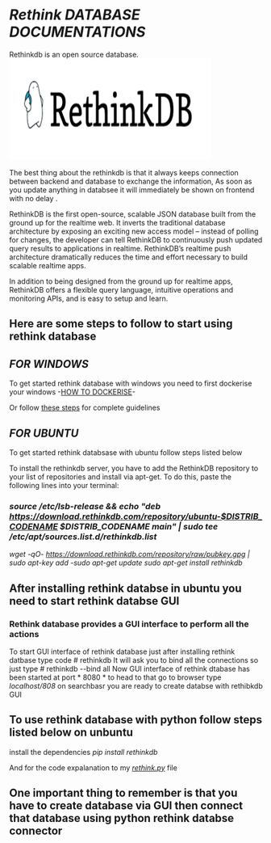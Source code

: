 # *Rethink DATABASE DOCUMENTATIONS*
Rethinkdb is an open source database.
<br>
<img src="rethink.png" width ="400" height ="200"/>

The best thing about the rethinkdb is that it always keeps  connection between backend and database to exchange the information, As soon as you  update anything in databsee it will immediately be shown on frontend with no delay .

RethinkDB is the first open-source, scalable JSON database built from the ground up for the realtime web. It inverts the traditional database architecture by exposing an exciting new access model – instead of polling for changes, the developer can tell RethinkDB to continuously push updated query results to applications in realtime. RethinkDB’s realtime push architecture dramatically reduces the time and effort necessary to build scalable realtime apps.

In addition to being designed from the ground up for realtime apps, RethinkDB offers a flexible query language, intuitive operations and monitoring APIs, and is easy to setup and learn.

## Here are some steps to follow to start using rethink database 

## *FOR WINDOWS*
To get started rethink database with windows you need to first dockerise your windows -<a href = "https://blog.sixeyed.com/how-to-dockerize-windows-applications/">HOW TO DOCKERISE</a>-

Or follow <a href = "https://rethinkdb.com/docs/install/windows/#:~:text=Running%20RethinkDB&text=You'll%20need%20to%20start%20the%20Windows%20command%20shell.&text=Use%20the%20cd%20command%20to,you%20unpacked%20rethinkdb.exe%20in.&text=Then%2C%20you%20can%20start%20RethinkDB%20with%20its%20default%20options.&text=You%20can%20also%20use%20any,as%20specify%20a%20configuration%20file).">these steps</a> for complete guidelines

## *FOR UBUNTU*
To get started rethink databsase with ubuntu follow steps listed  below 

To install the rethinkdb server, you have to add the RethinkDB repository to your list of repositories and install via apt-get. To do this, 
paste the following lines into your terminal:

### *source /etc/lsb-release && echo "deb https://download.rethinkdb.com/repository/ubuntu-$DISTRIB_CODENAME $DISTRIB_CODENAME main" | sudo tee /etc/apt/sources.list.d/rethinkdb.list*
*wget -qO- https://download.rethinkdb.com/repository/raw/pubkey.gpg | sudo apt-key add -sudo apt-get update*
*sudo apt-get install rethinkdb*


## After installing rethink databse in ubuntu you need to start rethink databse GUI

### Rethink database provides a GUI interface to perform all the actions

To start GUI interface of rethink database 
just after installing rethink datbase  type code # rethinkdb
It will ask you to bind all the connections so just type  # rethinkdb --bind all
Now GUI interface of rethink dtabase has been started at port * 8080 * to head to that go to browser type *localhost/808* on searchbasr  you are ready to create databse with rethibkdb GUI

## To use rethink database with python follow steps listed below on unbuntu
install the dependencies  *pip install rethinkdb*

And for the code expalanation to my <a href ="https://github.com/Mrdynamic-soni/Rethink-database-docs/blob/master/rethink.png">*rethink.py*</a> file

## One important thing to remember is that you have to create database via GUI then connect that database using python rethink databse connector
